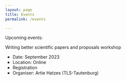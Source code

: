 ```yaml
---
layout: page
title: Events
permalink: /events

---
```


Upcoming events:

Writing better scientific papers and proposals workshop

<body>
      <ul type = "square">
         <li>Date: September 2023</li>
         <li>Location: Online</li>
         <li>Registration</li>
         <li>Organiser: Artie Hatzes (TLS-Tautenburg)</li>
      </ul>
</body>